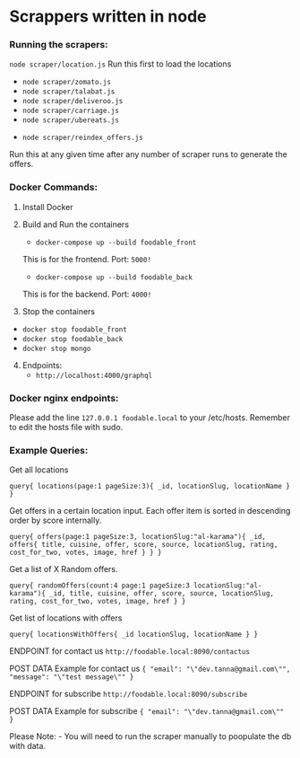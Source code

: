 # Scrappers written in node

### Running the scrapers:

`node scraper/location.js`
Run this first to load the locations

- `node scraper/zomato.js`
- `node scraper/talabat.js`
- `node scraper/deliveroo.js`
- `node scraper/carriage.js`
- `node scraper/ubereats.js`

* `node scraper/reindex_offers.js`

Run this at any given time after any number of scraper runs to generate the offers.

### Docker Commands:

1. Install Docker

2. Build and Run the containers

   - `docker-compose up --build foodable_front`

   This is for the frontend. Port: `5000!`

   - `docker-compose up --build foodable_back`

   This is for the backend. Port: `4000!`

3. Stop the containers

- `docker stop foodable_front`
- `docker stop foodable_back`
- `docker stop mongo`

4. Endpoints:
   - `http://localhost:4000/graphql`

### Docker nginx endpoints:

Please add the line `127.0.0.1 foodable.local` to your /etc/hosts. Remember to edit the hosts file with sudo.

### Example Queries:

Get all locations

`query{ locations(page:1 pageSize:3){ _id, locationSlug, locationName } }`

Get offers in a certain location input. Each offer item is sorted in descending order by score internally.

`query{ offers(page:1 pageSize:3, locationSlug:"al-karama"){ _id, offers{ title, cuisine, offer, score, source, locationSlug, rating, cost_for_two, votes, image, href } } }`

Get a list of X Random offers.

`query{ randomOffers(count:4 page:1 pageSize:3 locationSlug:"al-karama"){ _id, title, cuisine, offer, score, source, locationSlug, rating, cost_for_two, votes, image, href } }`

Get list of locations with offers

`query{ locationsWithOffers{ _id locationSlug, locationName } }`

ENDPOINT for contact us
`http://foodable.local:8090/contactus`

POST DATA Example for contact us
`{ "email": "\"dev.tanna@gmail.com\"", "message": "\"test message\"" }`

ENDPOINT for subscribe
`http://foodable.local:8090/subscribe`

POST DATA Example for subscribe
`{ "email": "\"dev.tanna@gmail.com\"" }`

Please Note: - You will need to run the scraper manually to poopulate the db with data.
